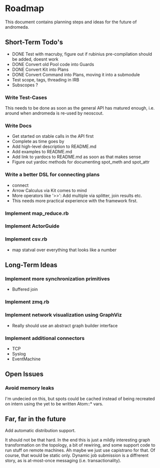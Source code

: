 # Roadmap

This document contains planning steps and ideas for the future of andromeda.

## Short-Term Todo's

* DONE Test with macruby, figure out if rubinius pre-compilation should be added, doesnt work
* DONE Convert old Pool code into Guards
* DONE Convert Kit into Plans
* DONE Convert Command into Plans, moving it into a submodule
* Test scope, tags, threading in IRB
* Subscopes ?

### Write Test-Cases

This needs to be done as soon as the general API has matured enough, i.e.
around when andromeda is re-used by neoscout.

### Write Docs

* Get started on stable calls in the API first
* Complete as time goes by
* Add high-level description to README.md
* Add examples to README.md
* Add link to yardocs to README.md as soon as that makes sense
* Figure out yardoc methods for documenting spot_meth and spot_attr

### Write a better DSL for connecting plans

* connect
* Arrow Calculus via Kit comes to mind
* More operators like '>>': Add multiple via splitter, join results etc.
* This needs more practical experience with the framework first.

### Implement map_reduce.rb

### Implement ActorGuide

### Implement csv.rb

* map statval over everything that looks like a number

## Long-Term Ideas

### Implement more synchronization primitives

* Buffered join

### Implement zmq.rb

### Implement network visualization using GraphViz

* Really should use an abstract graph builder interface

### Implement additional connectors

* TCP
* Syslog
* EventMachine

## Open Issues

### Avoid memory leaks

I'm undecied on this, but spots could be cached instead of being recreated
on intern using the yet to be written Atom::* vars.

## Far, far in the future

Add automatic distribution support.

It should not be that hard.  In the end this is just a mildly interesting graph transformation on the topology, a bit of rewiring, and some support code to run stuff on remote machines.  Ah maybe we just use capistrano for that. Of course, that would be static only. Dynamic job submission is a diffrerent story, as is at-most-once messaging (i.e. transactionality).